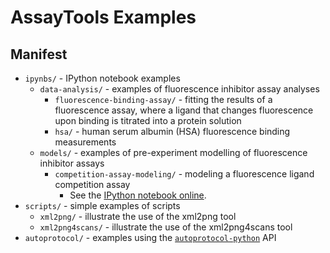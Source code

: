 # AssayTools Examples

## Manifest
* `ipynbs/` - IPython notebook examples
  * `data-analysis/` - examples of fluorescence inhibitor assay analyses
    * `fluorescence-binding-assay/` - fitting the results of a fluorescence assay, where a ligand that changes fluorescence upon binding is titrated into a protein solution
    * `hsa/` - human serum albumin (HSA) fluorescence binding measurements
  * `models/` - examples of pre-experiment modelling of fluorescence inhibitor assays
    * `competition-assay-modeling/` - modeling a fluorescence ligand competition assay
      * See the [IPython notebook online](http://nbviewer.ipython.org/github/choderalab/assaytools/blob/master/examples/competition-assay-modeling/competition-assay-modeling.ipynb).
* `scripts/` - simple examples of scripts
  * `xml2png/` - illustrate the use of the xml2png tool
  * `xml2png4scans/` - illustrate the use of the xml2png4scans tool
* `autoprotocol/` - examples using the [`autoprotocol-python`](https://github.com/autoprotocol/autoprotocol-python) API  
